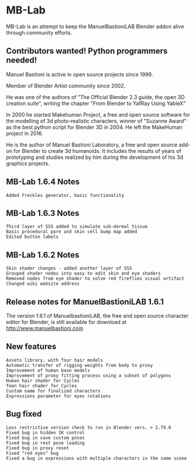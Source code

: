 # MB-Lab

MB-Lab is an attempt to keep the ManuelBastioniLAB Blender addon alive through community efforts.

## Contributors wanted! Python programmers needed!

Manuel Bastioni is active in open source projects since 1999.

Member of Blender Artist community since 2002.

He was one of the authors of "The Official Blender 2.3 guide, the open 3D creation suite", writing the chapter "From Blender to YafRay Using YableX"

In 2000 he started Makehuman Project, a free and open source software for the modelling of 3d photo-realistic characters, winner of "Suzanne Award" as the best python script for Blender 3D in 2004. He left the MakeHuman project in 2016.

He is the author of Manuel Bastioni Laboratory, a free and open source add-on for Blender to create 3d humanoids. It includes the results of years of prototyping and studies realized by him during the development of his 3d graphics projects.

## MB-Lab 1.6.4 Notes

    Added Freckles generator, basic functionality

## MB-Lab 1.6.3 Notes

    Third layer of SSS added to simulate sub-dermal tissue
    Basic procedural pore and skin cell bump map added
    Edited button labels

## MB-Lab 1.6.2 Notes

    Skin shader changes - added another layer of SSS
    Grouped shader nodes into easy to edit skin and eye shaders
    Removed nodes from eye shader to solve red fireflies visual artifact
    Changed wiki website address

## Release notes for ManuelBastioniLAB 1.6.1

The version 1.6.1 of ManuelbastioniLAB, the free and open source character editor for Blender, is still available for download at http://www.manuelbastioni.com

## New features

    Assets library, with four hair models
    Automatic transfer of rigging weights from body to proxy
    Improvement of human base models
    Improvement of proxy fitting process using a subset of polygons
    Human hair shader for Cycles
    Toon hair shader for Cycles
    Custom name for finalized characters
    Expressions parameter for eyes rotations

## Bug fixed

    Less restrictive version check to run in Blender vers. > 2.79.0
    Fixed bug in hidden IK control
    Fixed bug in save custom poses
    Fixed bug in rest pose loading
    Fixed bug in proxy reset
    Fixed "red eyes" bug
    Fixed a bug in expressions with multiple characters in the same scene


